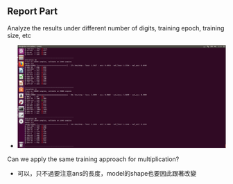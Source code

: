 Report Part
- 
Analyze the results under different number of digits, training epoch, training size, etc
- ![Screenshot](3_20_18000.png)

Can we apply the same training approach for multiplication?
- 可以，只不過要注意ans的長度，model的shape也要因此跟著改變
